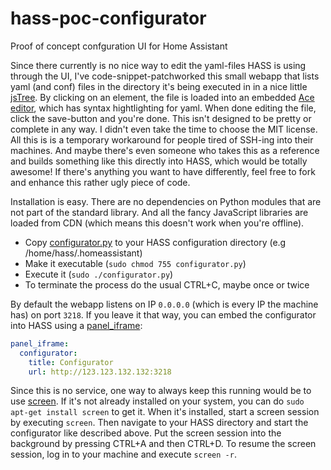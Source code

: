 # hass-poc-configurator
Proof of concept confguration UI for Home Assistant

Since there currently is no nice way to edit the yaml-files HASS is using through the UI, I've code-snippet-patchworked this small webapp that lists yaml (and conf) files in the directory it's being executed in in a nice little [jsTree](https://www.jstree.com/). By clicking on an element, the file is loaded into an embedded [Ace editor](https://ace.c9.io/), which has syntax hightlighting for yaml. When done editing the file, click the save-button and you're done.
This isn't designed to be pretty or complete in any way. I didn't even take the time to choose the MIT license. All this is is a temporary workaround for people tired of SSH-ing into their machines. And maybe there's even someone who takes this as a reference and builds something like this directly into HASS, which would be totally awesome!
If there's anything you want to have differently, feel free to fork and enhance this rather ugly piece of code.

Installation is easy. There are no dependencies on Python modules that are not part of the standard library. And all the fancy JavaScript libraries are loaded from CDN (which means this doesn't work when you're offline).  
- Copy [configurator.py](https://github.com/danielperna84/hass-poc-configurator/blob/master/configurator.py) to your HASS configuration directory (e.g /home/hass/.homeassistant)
- Make it executable (`sudo chmod 755 configurator.py`)
- Execute it (`sudo ./configurator.py`)
- To terminate the process do the usual CTRL+C, maybe once or twice

By default the webapp listens on IP `0.0.0.0` (which is every IP the machine has) on port `3218`. If you leave it that way, you can embed the configurator into HASS using a [panel_iframe](https://home-assistant.io/components/panel_iframe/):

```yaml
panel_iframe:
  configurator:
    title: Configurator
    url: http://123.123.132.132:3218
```

Since this is no service, one way to always keep this running would be to use [screen](http://ss64.com/bash/screen.html). If it's not already installed on your system, you can do `sudo apt-get install screen` to get it. When it's installed, start a screen session by executing `screen`. Then navigate to your HASS directory and start the configurator like described above. Put the screen session into the background by pressing CTRL+A and then CTRL+D.
To resume the screen session, log in to your machine and execute `screen -r`.
